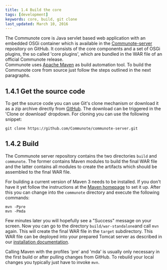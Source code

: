 ```yaml
---
title: 1.4 Build the core
tags: [development]
keywords: core, build, git clone
last_updated: March 10, 2016
---
```

The Communote core is Java servlet based web application with an embedded OSGi container which is available in the [Communote-server](https://github.com/Communote/communote-server) repository on GitHub. It consists of the core components and a set of OSGi plugins, the so called 'core plugins', which are bundled in the WAR file of an official Communote release.  
Communote uses [Apache Maven](https://maven.apache.org) as build automation tool. To build the Communote core from source just follow the steps outlined in the next paragraphs.

## 1.4.1 Get the source code
To get the source code you can use Git's clone mechanism or download it as a zip archive directly from [GitHub](https://github.com/Communote/communote-server). The download can be triggered in the 'Clone or download' dropdown. For cloning you can use the following snippet:

```
git clone https://github.com/Communote/communote-server.git
```

## 1.4.2 Build
The Communote server repository contains the two directories ```build``` and ```communote```. The former contains Maven modules to build the final WAR file and the latter contains all modules to create the artifacts which should be assembled to the final WAR file.

For building a current version of Maven 3 needs to be installed. If you don't have it yet follow the instructions at the [Maven homepage](https://maven.apache.org/install.html) to set it up. After this you can change into the ```communote``` directory and execute the following commands:
```
mvn -Ppre
mvn -Pmda
```
Few minutes later you will hopefully see a "Success" message on your screen. Now you can go to the directory ```build/war-standalone```and call ```mvn``` again. This will create the final WAR file in the ```target``` subdirectory. This WAR file can be deployed into your prepared Tomcat server as described in our [installation documentation](http://communote.github.io/doc/install_communote.html#by-deploying-war-file).

Calling Maven with the profiles 'pre' and 'mda' is usually only necessary in the first build or after pulling changes from GitHub. To rebuild your local changes you typically just have to invoke ```mvn```.
